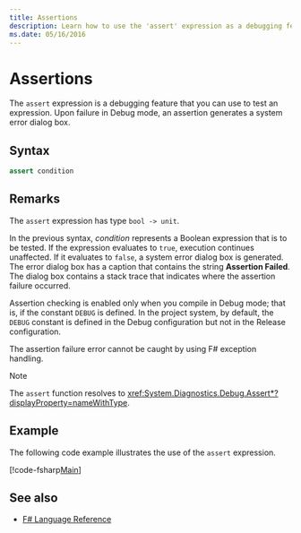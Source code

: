```yaml
---
title: Assertions
description: Learn how to use the 'assert' expression as a debugging feature for testing expressions in the F# programming language.
ms.date: 05/16/2016
---
```

# Assertions

The `assert` expression is a debugging feature that you can use to test an expression. Upon failure in Debug mode, an assertion generates a system error dialog box.

## Syntax

```fsharp
assert condition
```

## Remarks

The `assert` expression has type `bool -> unit`.

In the previous syntax, *condition* represents a Boolean expression that is to be tested. If the expression evaluates to `true`, execution continues unaffected. If it evaluates to `false`, a system error dialog box is generated. The error dialog box has a caption that contains the string **Assertion Failed**. The dialog box contains a stack trace that indicates where the assertion failure occurred.

Assertion checking is enabled only when you compile in Debug mode; that is, if the constant `DEBUG` is defined. In the project system, by default, the `DEBUG` constant is defined in the Debug configuration but not in the Release configuration.

The assertion failure error cannot be caught by using F# exception handling.

> [!NOTE]
> The `assert` function resolves to <xref:System.Diagnostics.Debug.Assert*?displayProperty=nameWithType>.

## Example

The following code example illustrates the use of the `assert` expression.

[!code-fsharp[Main](../../../samples/snippets/fsharp/lang-ref-2/snippet5401.fs)]

## See also

- [F# Language Reference](index.md)